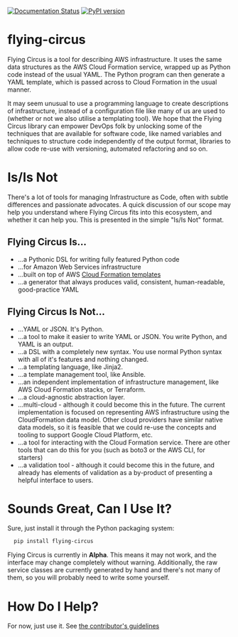 [![Documentation Status](https://readthedocs.org/projects/flying-circus/badge/?version=latest)](http://flying-circus.readthedocs.io/en/latest/?badge=latest)
[![PyPI version](https://badge.fury.io/py/flying-circus.svg)](https://badge.fury.io/py/flying-circus)

# flying-circus

Flying Circus is a tool for describing AWS infrastructure.
It uses the same data structures as the AWS Cloud Formation service,
wrapped up as Python code instead of the usual YAML. The Python program
can then generate a YAML template, which is passed across to Cloud
Formation in the usual manner. 

It may seem unusual to use a programming language to create descriptions of
infrastructure, instead of a configuration file like many of us are used to
(whether or not we also utilise a templating tool).
We hope that the Flying Circus library can empower DevOps folk by 
unlocking some of the techniques that are available
for software code, like named variables and techniques to structure code 
independently of the output format, libraries to allow code re-use with versioning,
automated refactoring and so on. 

# Is/Is Not

There's a lot of tools for managing Infrastructure as Code, often with subtle
differences and passionate advocates. A quick discussion of our scope may
help you understand where Flying Circus fits into this ecosystem, and whether it can
help you. This is presented in the simple "Is/Is Not" format.

## Flying Circus Is...

* ...a Pythonic DSL for writing fully featured Python code
* ...for Amazon Web Services infrastructure
* ...built on top of AWS [Cloud Formation templates](http://docs.aws.amazon.com/AWSCloudFormation/latest/UserGuide/template-guide.html)
* ...a generator that always produces valid, consistent, human-readable, good-practice YAML

## Flying Circus Is Not...

* ...YAML or JSON. It's Python.
* ...a tool to make it easier to write YAML or JSON. You write Python, and YAML is an output.
* ...a DSL with a completely new syntax. You use normal Python syntax with all
  of it's features and nothing changed.
* ...a templating language, like Jinja2.
* ...a template management tool, like Ansible.
* ...an independent implementation of infrastructure management, like AWS
  Cloud Formation stacks, or Terraform.
* ...a cloud-agnostic abstraction layer.
* ...multi-cloud - although it could become this in the future.
  The current implementation is focused on representing AWS infrastructure
  using the CloudFormation data model. Other cloud providers have similar
  native data models, so it is feasible that we could re-use the concepts and
  tooling to support Google Cloud Platform, etc.
* ...a tool for interacting with the Cloud Formation service. There
  are other tools that can do this for you (such as boto3 or the AWS CLI,
  for starters)
* ...a validation tool - although it could become this in the future, and
  already has elements of validation as a by-product of presenting a helpful
  interface to users.

# Sounds Great, Can I Use It?
Sure, just install it through the Python packaging system:

```bash
  pip install flying-circus
```

Flying Circus is currently in **Alpha**. This means it may not work, and the
interface may change completely without warning. Additionally, the raw
service classes are currently generated by hand and there's not many of
them, so you will probably need to write some yourself.

# How Do I Help?
For now, just use it. See [the contributor's guidelines](./CONTRIBUTING.md)
